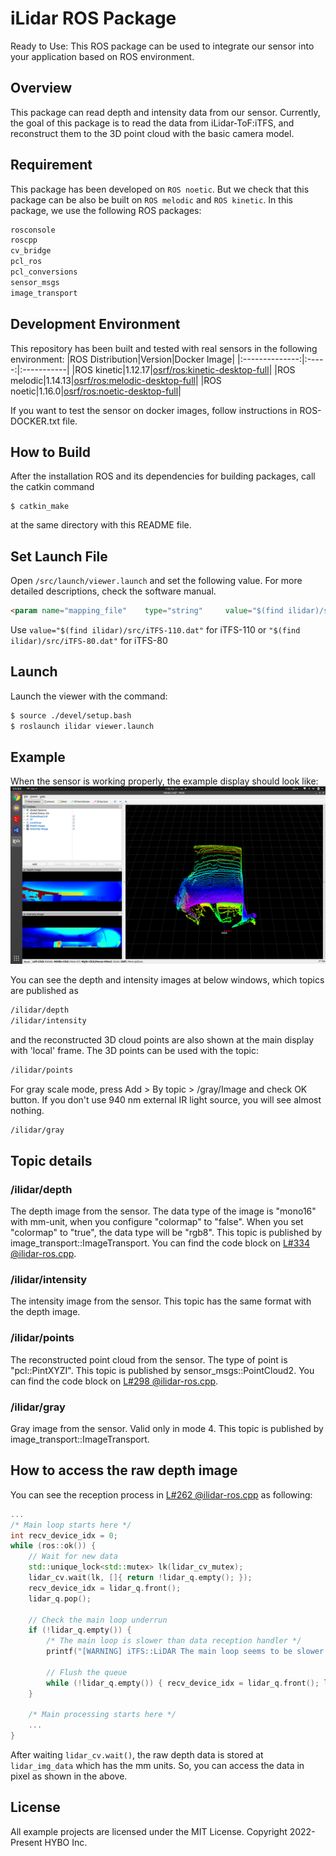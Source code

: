 # iLidar ROS Package
Ready to Use: This ROS package can be used to integrate our sensor into your application based on ROS environment.

## Overview
This package can read depth and intensity data from our sensor. Currently, the goal of this package is to read the data from iLidar-ToF:iTFS, and reconstruct them to the 3D point cloud with the basic camera model.

## Requirement
This package has been developed on `ROS noetic`. But we check that this package can be also be built on `ROS melodic` and `ROS kinetic`.
In this package, we use the following ROS packages:

```bash
rosconsole
roscpp
cv_bridge
pcl_ros
pcl_conversions
sensor_msgs
image_transport
```

## Development Environment
This repository has been built and tested with real sensors in the following environment:
|ROS Distribution|Version|Docker Image|
|:--------------:|:-----:|:-----------|
|ROS kinetic|1.12.17|[osrf/ros:kinetic-desktop-full]|
|ROS melodic|1.14.13|[osrf/ros:melodic-desktop-full]|
|ROS noetic|1.16.0|[osrf/ros:noetic-desktop-full]|

If you want to test the sensor on docker images, follow instructions in ROS-DOCKER.txt file.

## How to Build
After the installation ROS and its dependencies for building packages, call the catkin command
```
$ catkin_make
```
at the same directory with this README file. 

## Set Launch File
Open `/src/launch/viewer.launch` and set the following value. For more detailed descriptions, check the software manual.
```html
<param name="mapping_file"    type="string"     value="$(find ilidar)/src/iTFS-110.dat"   />
```
Use `value="$(find ilidar)/src/iTFS-110.dat"` for iTFS-110 or `"$(find ilidar)/src/iTFS-80.dat"` for iTFS-80

## Launch
Launch the viewer with the command:
```bash
$ source ./devel/setup.bash
$ roslaunch ilidar viewer.launch 
```

## Example
When the sensor is working properly, the example display should look like:
![exampleImage](./ex.png)
  
You can see the depth and intensity images at below windows, which topics are published as 
```html
/ilidar/depth
/ilidar/intensity
```
and the reconstructed 3D cloud points are also shown at the main display with 'local' frame. The 3D points can be used with the topic:
```html
/ilidar/points
```

For gray scale mode, press Add > By topic > /gray/Image and check OK button. If you don't use 940 nm external IR light source, you will see almost nothing.
```html
/ilidar/gray
```

## Topic details

### /ilidar/depth

The depth image from the sensor. The data type of the image is "mono16" with mm-unit, when you configure "colormap" to "false". When you set "colormap" to "true", the data type will be "rgb8". This topic is published by image_transport::ImageTransport. You can find the code block on [L#334 @ilidar-ros.cpp].

### /ilidar/intensity

The intensity image from the sensor. This topic has the same format with the depth image.

### /ilidar/points

The reconstructed point cloud from the sensor. The type of point is "pcl::PintXYZI". This topic is published by sensor_msgs::PointCloud2. You can find the code block on [L#298 @ilidar-ros.cpp].

### /ilidar/gray

Gray image from the sensor. Valid only in mode 4. This topic is published by image_transport::ImageTransport.

## How to access the raw depth image

You can see the reception process in [L#262 @ilidar-ros.cpp] as following:
```cpp
...
/* Main loop starts here */
int recv_device_idx = 0;
while (ros::ok()) {
	// Wait for new data
	std::unique_lock<std::mutex> lk(lidar_cv_mutex);
	lidar_cv.wait(lk, []{ return !lidar_q.empty(); });
	recv_device_idx = lidar_q.front();
	lidar_q.pop();

	// Check the main loop underrun
	if (!lidar_q.empty()) {
		/* The main loop is slower than data reception handler */
		printf("[WARNING] iTFS::LiDAR The main loop seems to be slower than the LiDAR data reception handler.\n");

		// Flush the queue
		while (!lidar_q.empty()) { recv_device_idx = lidar_q.front(); lidar_q.pop(); }
	}

	/* Main processing starts here */
	...
}
```
After waiting `lidar_cv.wait()`, the raw depth data is stored at `lidar_img_data` which has the mm units. So, you can access the data in pixel as shown in the above.

## License
All example projects are licensed under the MIT License. Copyright 2022-Present HYBO Inc.

[osrf/ros:kinetic-desktop-full]: https://hub.docker.com/layers/osrf/ros/kinetic-desktop-full/images/sha256-b9c9d7c2db12796067e650dd2095712e6eb93ff47ab5c3d2664712d3981208b0?context=explore
[osrf/ros:melodic-desktop-full]: https://hub.docker.com/layers/osrf/ros/melodic-desktop-full/images/sha256-bd515b87a9aaf6eda83e5061012e1c0cdb29fba5c5454ecefb1654ad6c8cfea6?context=explore
[osrf/ros:noetic-desktop-full]: https://hub.docker.com/layers/osrf/ros/noetic-desktop-full/images/sha256-3ea4fa2e551bf72cf29481643da333220928f66c807e669583787f4f4b85f748?context=explore
[L#334 @ilidar-ros.cpp]: https://github.com/ilidar-tof/ilidar-api-ros/blob/main/src/ilidar-ros.cpp#L334
[L#298 @ilidar-ros.cpp]: https://github.com/ilidar-tof/ilidar-api-ros/blob/main/src/ilidar-ros.cpp#L298
[L#262 @ilidar-ros.cpp]: https://github.com/ilidar-tof/ilidar-api-ros/blob/main/src/ilidar-ros.cpp#L262
